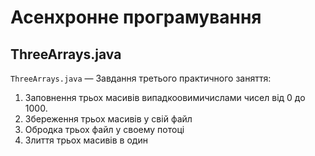 # Асенхронне програмування

## ThreeArrays.java

`ThreeArrays.java` — Завдання третього практичного заняття:
1. Заповнення трьох масивів випадкоовимичислами чисел від 0 до 1000.
2. Збереження трьох масивів у свій файл
3. Обродка трьох файл у своему потоці
4. Злиття трьох масивів в один

